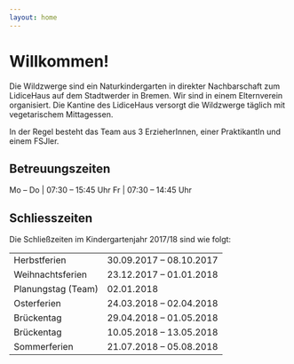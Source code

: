 ```yaml
---
layout: home
---
```


# Willkommen!

Die Wildzwerge sind ein Naturkindergarten in direkter Nachbarschaft zum
LidiceHaus auf dem Stadtwerder in Bremen. Wir sind in einem Elternverein
organisiert. Die Kantine des LidiceHaus versorgt die Wildzwerge täglich mit
vegetarischem Mittagessen.

In der Regel besteht das Team aus 3 ErzieherInnen, einer PraktikantIn und einem
FSJler.

## Betreuungszeiten

Mo – Do | 07:30 – 15:45 Uhr
Fr      | 07:30 – 14:45 Uhr

## Schliesszeiten

Die Schließzeiten im Kindergartenjahr 2017/18 sind wie folgt:

<table class="shrink-on-s">
  <tr data-gray-after="2017-10-08">
    <td>Herbstferien</td>
    <td>30.09.2017 – 08.10.2017</td>
  </tr>

  <tr data-gray-after="2018-01-01">
    <td>Weihnachtsferien</td>
    <td>23.12.2017 – 01.01.2018</td>
  </tr>

  <tr data-gray-after="2018-01-02">
    <td>Planungstag (Team)</td>
    <td>02.01.2018</td>
  </tr>

  <tr data-gray-after="2018-04-02">
    <td>Osterferien</td>
    <td>24.03.2018 – 02.04.2018</td>
  </tr>

  <tr data-gray-after="2018-05-01">
    <td>Brückentag</td>
    <td>29.04.2018 – 01.05.2018</td>
  </tr>

  <tr data-gray-after="2018-05-13">
    <td>Brückentag</td>
    <td>10.05.2018 – 13.05.2018</td>
  </tr>

  <tr data-gray-after="2018-08-05">
    <td>Sommerferien</td>
    <td>21.07.2018 – 05.08.2018</td>
  </tr>
</table>
